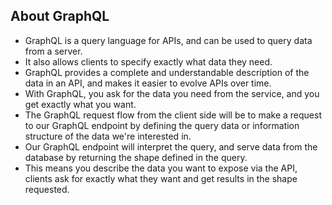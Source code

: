 ## About GraphQL

- GraphQL is a query language for APIs, and can be used to query data from a server. 
- It also allows clients to specify exactly what data they need. 
- GraphQL provides a complete and understandable description of the data in an API, and makes it easier to evolve APIs over time. 
- With GraphQL, you ask for the data you need from the service, and you get exactly what you want.
- The GraphQL request flow from the client side will be to make a request to our GraphQL endpoint by defining the query data or information structure of the data we're interested in. 
- Our GraphQL endpoint will interpret the query, and serve data from the database by returning the shape defined in the query. 
- This means you describe the data you want to expose via the API, clients ask for exactly what they want and get results in the shape requested.
